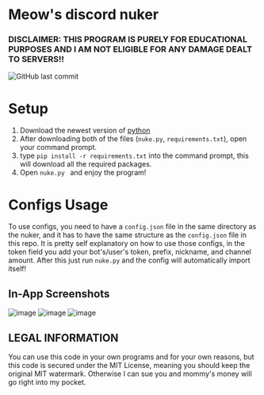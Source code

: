 # Meow's discord nuker

 ### DISCLAIMER: THIS PROGRAM IS PURELY FOR EDUCATIONAL PURPOSES AND I AM NOT ELIGIBLE FOR ANY DAMAGE DEALT TO SERVERS!!

![GitHub last commit](https://img.shields.io/github/last-commit/meowistic/discord-token-nuker)

#  Setup

1. Download the newest version of [python](https://www.python.org/downloads/)
2. After downloading both of the files (`nuke.py`, `requirements.txt`), open your command prompt.
3. type  ``pip install -r requirements.txt`` into the command prompt, this will download all the required packages.
4. Open `nuke.py ` and enjoy the program!

# Configs Usage

To use configs, you need to have a `config.json` file in the same directory as the nuker, and it has to have the same structure as the `config.json` file in this repo. 
It is pretty self explanatory on how to use those configs, in the token field you add your bot's/user's token, prefix, nickname, and channel amount. After this just run `nuke.py` and the config will automatically import itself!


## In-App Screenshots
![image](https://user-images.githubusercontent.com/126018790/220769640-f168ba2f-e5be-4661-a61d-e74aed854e91.png)
![image](https://user-images.githubusercontent.com/126018790/220769655-54a4493e-f619-4f84-9a9a-b84183bd0e6d.png)
![image](https://user-images.githubusercontent.com/126018790/220938534-2448e638-7218-43db-8b2d-26ed6cd05feb.png)



## LEGAL INFORMATION

You can use this code in your own programs and for your own reasons, but this code is secured under the MIT License, meaning you should keep the original MIT watermark. Otherwise I can sue you and mommy's money will go right into my pocket.
